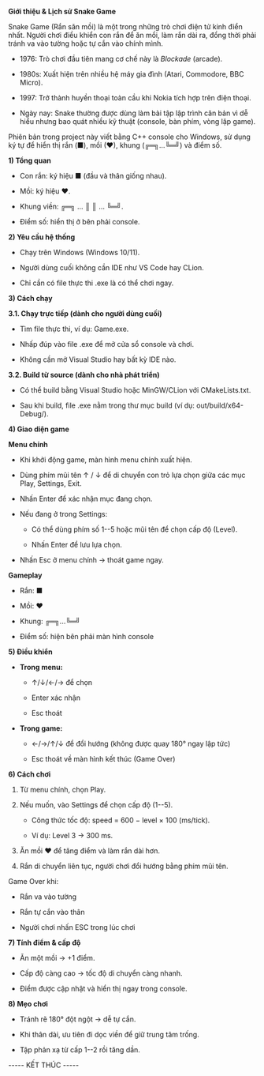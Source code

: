 **Giới thiệu & Lịch sử Snake Game**

Snake Game (Rắn săn mồi) là một trong những trò chơi điện tử kinh điển
nhất. Người chơi điều khiển con rắn để ăn mồi, làm rắn dài ra, đồng thời
phải tránh va vào tường hoặc tự cắn vào chính mình.

- 1976: Trò chơi đầu tiên mang cơ chế này là *Blockade* (arcade).

- 1980s: Xuất hiện trên nhiều hệ máy gia đình (Atari, Commodore, BBC
  Micro).

- 1997: Trở thành huyền thoại toàn cầu khi Nokia tích hợp trên điện
  thoại.

- Ngày nay: Snake thường được dùng làm bài tập lập trình căn bản vì dễ
  hiểu nhưng bao quát nhiều kỹ thuật (console, bàn phím, vòng lặp game).

Phiên bản trong project này viết bằng C++ console cho Windows, sử dụng
ký tự để hiển thị rắn (■), mồi (♥), khung (╔═╗...╚═╝) và điểm số.

**1) Tổng quan**

- Con rắn: ký hiệu ■ (đầu và thân giống nhau).

- Mồi: ký hiệu ♥.

- Khung viền: ╔═╗ ... ║ ║ ... ╚═╝.

- Điểm số: hiển thị ở bên phải console.

**2) Yêu cầu hệ thống**

- Chạy trên Windows (Windows 10/11).

- Người dùng cuối không cần IDE như VS Code hay CLion.

- Chỉ cần có file thực thi .exe là có thể chơi ngay.

**3) Cách chạy**

**3.1. Chạy trực tiếp (dành cho người dùng cuối)**

- Tìm file thực thi, ví dụ: Game.exe.

- Nhấp đúp vào file .exe để mở cửa sổ console và chơi.

- Không cần mở Visual Studio hay bất kỳ IDE nào.

**3.2. Build từ source (dành cho nhà phát triển)**

- Có thể build bằng Visual Studio hoặc MinGW/CLion với CMakeLists.txt.

- Sau khi build, file .exe nằm trong thư mục build (ví dụ:
  out/build/x64-Debug/).

**4) Giao diện game**

**Menu chính**

- Khi khởi động game, màn hình menu chính xuất hiện.

- Dùng phím mũi tên ↑ / ↓ để di chuyển con trỏ lựa chọn giữa các mục
  Play, Settings, Exit.

- Nhấn Enter để xác nhận mục đang chọn.

- Nếu đang ở trong Settings:

  - Có thể dùng phím số 1--5 hoặc mũi tên để chọn cấp độ (Level).

  - Nhấn Enter để lưu lựa chọn.

- Nhấn Esc ở menu chính → thoát game ngay.

**Gameplay**

- Rắn: ■

- Mồi: ♥

- Khung: ╔═╗...╚═╝

- Điểm số: hiện bên phải màn hình console

**5) Điều khiển**

- **Trong menu:**

  - ↑/↓/←/→ để chọn

  - Enter xác nhận

  - Esc thoát

- **Trong game:**

  - ←/→/↑/↓ để đổi hướng (không được quay 180° ngay lập tức)

  - Esc thoát về màn hình kết thúc (Game Over)

**6) Cách chơi**

1.  Từ menu chính, chọn Play.

2.  Nếu muốn, vào Settings để chọn cấp độ (1--5).

    - Công thức tốc độ: speed = 600 − level × 100 (ms/tick).

    - Ví dụ: Level 3 → 300 ms.

3.  Ăn mồi ♥ để tăng điểm và làm rắn dài hơn.

4.  Rắn di chuyển liên tục, người chơi đổi hướng bằng phím mũi tên.

Game Over khi:

- Rắn va vào tường

- Rắn tự cắn vào thân

- Người chơi nhấn ESC trong lúc chơi

**7) Tính điểm & cấp độ**

- Ăn một mồi → +1 điểm.

- Cấp độ càng cao → tốc độ di chuyển càng nhanh.

- Điểm được cập nhật và hiển thị ngay trong console.

**8) Mẹo chơi**

- Tránh rẽ 180° đột ngột → dễ tự cắn.

- Khi thân dài, ưu tiên đi dọc viền để giữ trung tâm trống.

- Tập phản xạ từ cấp 1--2 rồi tăng dần.

\-\-\-\-- KẾT THÚC \-\-\-\--
